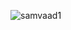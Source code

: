 ![samvaad1](https://github.com/chauhansumitdev/RJPOLICE_HACK_1582_Shuvit_1/assets/103536827/5aa0c721-c7cf-44e9-acc4-4b0c8c0e952e)
